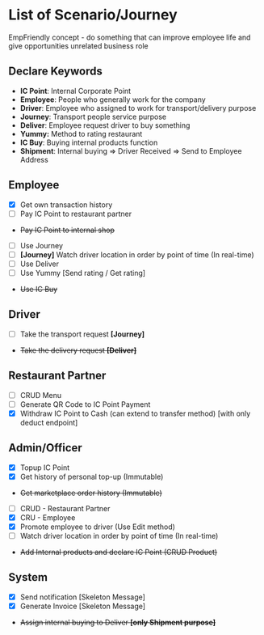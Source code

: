 # List of Scenario/Journey

EmpFriendly concept - do something that can improve employee life and give opportunities unrelated business role

## Declare Keywords

- **IC Point**: Internal Corporate Point
- **Employee**: People who generally work for the company
- **Driver**: Employee who assigned to work for transport/delivery purpose
- **Journey**: Transport people service purpose
- **Deliver**: Employee request driver to buy something
- **Yummy:** Method to rating restaurant
- **IC Buy**: Buying internal products function
- **Shipment**: Internal buying => Driver Received => Send to Employee Address

## Employee

- [x] Get own transaction history
- [ ] Pay IC Point to restaurant partner
- ~~Pay IC Point to internal shop~~
- [ ] Use Journey
- [ ] **[Journey]** Watch driver location in order by point of time (In real-time)
- [ ] Use Deliver
- [ ] Use Yummy [Send rating / Get rating]
- ~~Use IC Buy~~

## Driver

- [ ] Take the transport request **[Journey]**
- ~~Take the delivery request **[Deliver]**~~

## Restaurant Partner

- [ ] CRUD Menu
- [ ] Generate QR Code to IC Point Payment
- [x] Withdraw IC Point to Cash (can extend to transfer method) [with only deduct endpoint]

## Admin/Officer

- [x] Topup IC Point
- [x] Get history of personal top-up (Immutable)
- ~~Get marketplace order history (Immutable)~~
- [ ] CRUD - Restaurant Partner
- [x] CRU - Employee
- [x] Promote employee to driver (Use Edit method)
- [ ] Watch driver location in order by point of time (In real-time)
- ~~Add Internal products and declare IC Point (CRUD Product)~~

## System

- [x] Send notification [Skeleton Message]
- [x] Generate Invoice [Skeleton Message]
- ~~Assign internal buying to Deliver **[only Shipment purpose]**~~
